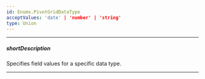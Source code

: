 ```yaml
---
id: Enums.PivotGridDataType
acceptValues: 'date' | 'number' | 'string'
type: Union
---
```

---
##### shortDescription
Specifies field values for a specific data type.

---
